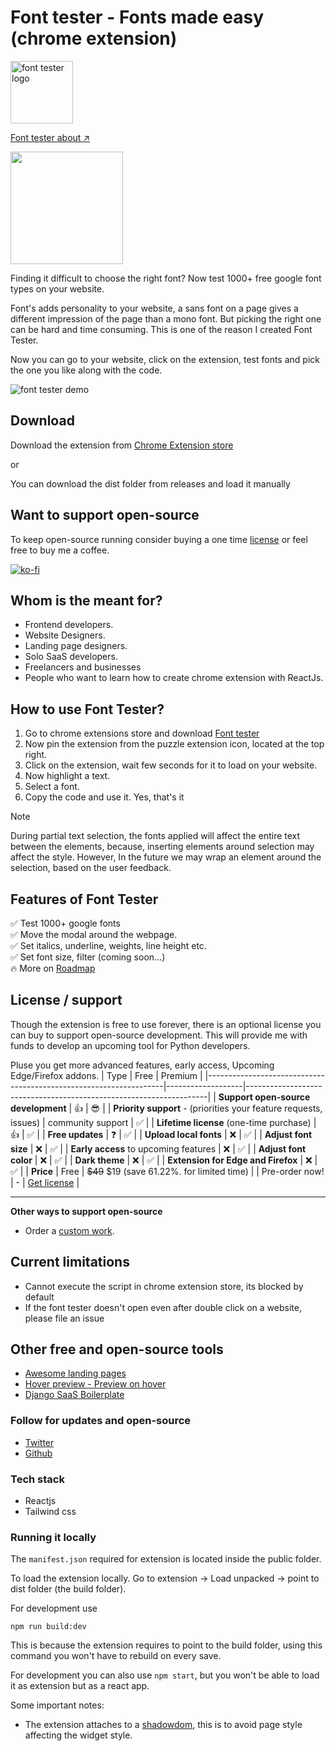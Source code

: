 # Font tester - Fonts made easy (chrome extension)


<p><img src="./public/logos/logox500.png" alt="font tester logo" width="100" height="100"></p>

[Font tester about ↗️](https://font-type.vercel.app)

<a href="https://chromewebstore.google.com/detail/font-tester/deachoodakeofjlfikfkohihnpcgiaim">
    <img src="./docs/badges/chrom-store.png" width="180">
</a>

Finding it difficult to choose the right font? 
Now test 1000+ free google font types on your website.

Font's adds personality to your website, a sans font on a page gives a different impression
of the page than a mono font. But picking the right one can be hard and time consuming. This is
one of the reason I created Font Tester. 

Now you can go to your website, click on the extension, test fonts and pick the one you like along with the code.

![font tester demo](./docs/demo/fonttester.gif)

## Download

Download the extension from [Chrome Extension store](https://chromewebstore.google.com/detail/font-tester/deachoodakeofjlfikfkohihnpcgiaim)

or

You can download the dist folder from releases and load it manually

## Want to support open-source
To keep open-source running consider buying a one time [license](https://font-type.vercel.app/) or feel free to buy me a coffee.

[![ko-fi](https://ko-fi.com/img/githubbutton_sm.svg)](https://ko-fi.com/L3L612WN7K)


## Whom is the meant for?
* Frontend developers.
* Website Designers.
* Landing page designers.
* Solo SaaS developers.
* Freelancers and businesses
* People who want to learn how to create chrome extension with ReactJs.

## How to use Font Tester?
1. Go to chrome extensions store and download [Font tester](https://chromewebstore.google.com/detail/font-tester/deachoodakeofjlfikfkohihnpcgiaim)
2. Now pin the extension from the puzzle extension icon, located at the top right.
3. Click on the extension, wait few seconds for it to load on your website.
4. Now highlight a text.
5. Select a font.
6. Copy the code and use it. Yes, that's it

> [!NOTE]
During partial text selection, the fonts applied will affect the entire text between the elements, because, inserting elements around selection may affect the style. However, 
In the future we may wrap an element around the selection, based on the user feedback. 

## Features of Font Tester
✅ Test 1000+ google fonts <br>
✅ Move the modal around the webpage. <br>
✅ Set italics, underline, weights, line height etc. <br>
✅ Set font size, filter (coming soon...)<br>
🔥 More on [Roadmap](roadmap.md)

## License / support

Though the extension is free to use forever, there is an optional license you can buy to support open-source development. This will provide me with funds to develop an upcoming tool for Python developers.

Pluse you get more advanced features, early access, Upcoming Edge/Firefox addons.
| Type                                                              | Free              | Premium                                                            |
|-------------------------------------------------------------------|-------------------|--------------------------------------------------------------------|
| **Support open-source development**                               | 👍️                 | 😎                                                                  |
| **Priority support** - (priorities your feature requests, issues) | community support | ✅                                                                  |
| **Lifetime license** (one-time  purchase)                         | 👍️                 | ✅                                                                  |
| **Free updates**                                                  | ❓️                 | ✅                                                                  |
| **Upload local fonts**                                            | ❌                 | ✅                                                                  |
| **Adjust font size**                                              | ❌                 | ✅                                                                  |
| **Early access** to upcoming features                             | ❌                 | ✅                                                                  |
| **Adjust font color**                                             | ❌                 | ✅                                                                  |
| **Dark theme**                                                    | ❌                 | ✅                                                                  |
| **Extension for Edge and Firefox**                                | ❌                 | ✅                                                                  |
| **Price**                                                         | Free             | ~~$49~~ $19 (save 61.22%. for limited time)                        |
| Pre-order now!                                                    |  -                | [Get license](https://foxcraft.gumroad.com/l/font-tester/preorder) |

---
**Other ways to support open-source**

* Order a [custom work](https://tally.so/r/woO0Kx).

## Current limitations
* Cannot execute the script in chrome extension store, its blocked by default
* If the font tester doesn't open even after double click on a website, please file an issue


## Other free and open-source tools

* [Awesome landing pages](https://github.com/PaulleDemon/awesome-landing-pages)
* [Hover preview - Preview on hover](https://github.com/PaulleDemon/Hover-Preview)
* [Django SaaS Boilerplate](https://github.com/PaulleDemon/Django-SAAS-Boilerplate)


### Follow for updates and open-source

* [Twitter](https://x.com/pauls_freeman)
* [Github](https://github.com/PaulleDemon)


### Tech stack
* Reactjs
* Tailwind css


### Running it locally

The `manifest.json` required for extension is located inside the public folder.

To load the extension locally. Go to extension -> Load unpacked -> point to dist folder (the build folder).

For development use
```
npm run build:dev
```
This is because the extension requires to point to the build folder, using this command you
won't have to rebuild on every save.

For development you can also use 
`npm start`, but you won't be able to load it as extension but as a react app.

Some important notes:
* The extension attaches to a [shadowdom](https://developer.mozilla.org/en-US/docs/Web/API/Web_components/Using_shadow_DOM), this is to avoid page style affecting the widget style.
